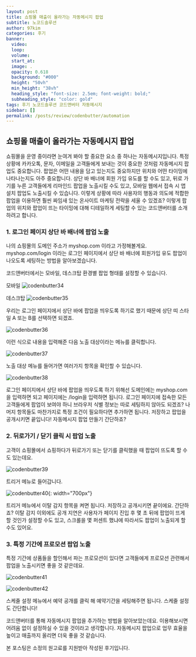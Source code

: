 ```yaml
---
layout: post
title: 쇼핑몰 매출이 올라가는 자동메시지 팝업
subtitle: 노코드솔루션
author: 97kim
categories: 후기
banner:
  video:
  loop:
  volume:
  start_at:
  image: .
  opacity: 0.618
  background: "#000"
  height: "50vh"
  min_height: "38vh"
  heading_style: "font-size: 2.5em; font-weight: bold;"
  subheading_style: "color: gold"
tags: 후기 노코드솔루션 코드앤버터 자동메시지
sidebar: []
permalink: /posts/review/codenbutter/automation
---
```


## 쇼핑몰 매출이 올라가는 자동메시지 팝업 ##

쇼핑몰을 운영 중이라면 눈여겨 봐야 할 중요한 요소 중 하나는 자동메시지입니다. 특정 상황에 카카오톡, 문자, 이메일을 고객들에게 보내는 것이 중요한 것처럼 자동메시지 팝업도 중요합니다. 팝업은 어떤 내용을 담고 있는지도 중요하지만 위치와 어떤 타이밍에 나타나는지도 아주 중요합니다. 상단 바 배너에 회원 가입 유도를 할 수도 있고, 뒤로 가기를 누른 고객들에게 리마인드 팝업을 노출시킬 수도 있고, 모바일 웹에서 접속 시 앱 설치 팝업도 노출시킬 수 있습니다. 이렇게 상황에 따라 사용자의 행동과 의도에 적합한 팝업을 이용하면 훨씬 짜임새 있는 온사이트 마케팅 전략을 세울 수 있겠죠? 이렇게 팝업의 위치와 팝업이 뜨는 타이밍에 대해 디테일하게 세팅할 수 있는 코드앤버터를 소개하려고 합니다.

### 1. 로그인 페이지 상단 바 배너에 팝업 노출 ###
나의 쇼핑몰의 도메인 주소가 myshop.com 이라고 가정해볼게요. myshop.com/login 이라는 로그인 페이지에서 상단 바 배너에 회원가입 유도 팝업이 나오도록 세팅하는 방법을 알아보겠습니다.

코드앤버터에서는 모바일, 데스크탑 환경별 팝업 형태를 설정할 수 있습니다.

모바일
![codenbutter34](/assets/images/codenbutter/codenbutter34.png)

데스크탑
![codenbutter35](/assets/images/codenbutter/codenbutter35.png)

우리는 로그인 페이지에서 상단 바에 팝업을 띄우도록 하기로 했기 때문에 상단 띠 스타일 A 또는 B를 선택하면 되겠죠.

![codenbutter36](/assets/images/codenbutter/codenbutter36.png)

이런 식으로 내용을 입력해준 다음 노출 대상이라는 메뉴를 클릭합니다.

![codenbutter37](/assets/images/codenbutter/codenbutter37.png)

노출 대상 메뉴를 들어가면 여러가지 항목을 확인할 수 있습니다.

![codenbutter38](/assets/images/codenbutter/codenbutter38.png)

로그인 페이지에서 상단 바에 팝업을 띄우도록 하기 위해선 도메인에는 myshop.com을 입력하면 되고 페이지에는 /login을 입력하면 됩니다. 로그인 페이지에 접속한 모든 고객들에게 팝업이 보여야 하니 브라우저 식별 정보는 따로 세팅하지 않아도 되겠죠? 나머지 항목들도 마찬가지로 특정 조건이 필요하다면 추가하면 됩니다. 저장하고 팝업을 공개시키면 끝입니다! 자동메시지 팝업 만들기 간단하죠?

### 2. 뒤로가기 / 닫기 클릭 시 팝업 노출 ###
고객이 쇼핑몰에서 쇼핑하다가 뒤로가기 또는 닫기를 클릭했을 때 팝업이 뜨도록 할 수도 있는데요.

![codenbutter39](/assets/images/codenbutter/codenbutter39.png)

트리거 메뉴로 들어갑니다.

![codenbutter40](/assets/images/codenbutter/codenbutter40.png){: width="700px"}

트리거 메뉴에서 이탈 감지 항목을 켜면 됩니다. 저장하고 공개시키면 끝이에요. 간단하죠?
이탈 감지 이외에도 공개 지연은 사용자가 페이지 진입 후 몇 초 뒤에 팝업이 뜨게 할 것인가 설정할 수도 있고, 스크롤을 몇 퍼센트 했냐에 따라서도 팝업이 노출되게 할 수도 있어요.

### 3. 특정 기간에 프로모션 팝업 노출 ###
특정 기간에 상품들을 할인해서 파는 프로모션이 있다면 고객들에게 프로모션 관련해서 팝업을 노출시키면 좋을 것 같은데요.

![codenbutter41](/assets/images/codenbutter/codenbutter41.png)

![codenbutter42](/assets/images/codenbutter/codenbutter42.png)

스케줄 설정 메뉴에서 예약 공개를 클릭 해 예약기간을 세팅해주면 됩니다. 스케줄 설정도 간단합니다!


코드앤버터를 통해 자동메시지 팝업을 추가하는 방법을 알아보았는데요. 이용해보시면 어려움 없이 설정하실 수 있을 것이라고 생각합니다. 자동메시지 팝업으로 업무 효율을 높이고 매출까지 올리면 더욱 좋을 것 같습니다.

본 포스팅은 소정의 원고료를 지원받아 작성된 후기입니다.